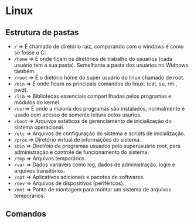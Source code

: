 # Linux

## Estrutura de pastas

- `/` => É chamado de diretório raiz, comparando com o windows é como se fosse o C:
- `/home` => É onde ficam os diretórios de trabalho do usuários (cada
  usuário tem a sua pasta). Semelhante a pasta dos usuários no Widnows também.
- `/root` => É o dietório home do super usuário do linux chamado de root.
- `/bin` => É onde ficam os principais comandos do linux. (cat, su, rm , pwd).
- `/lib` => Bibliotecas essenciais compartilhadas pelos programas e módulos do kernel.
- `/usr`=> É onde a maioria dos programas são instalados, normalmente é usado com acesso 
  de somente leitura pelos usuŕios.
- `/boot` => Arquivos estáticos de gerenciamento de inicialização do sistema operacional.
- `/etc` => Arquivos de configuração do sistema e scripts de inicialização.
- `/proc` => Diretório virtual de informações do sistema.
- `sbin`  => Diretŕoio de programas usuados pelo superusuário root, para administração 
  e controle de funcionamento do sistema.
- `/tmp` => Arquivos temporários.
- `/var` => Dados variáveis como log, dados de administração, login e arquivos transitórios.
- `/opt` => Aplicativos adicionais e pacotes de softwares.
- `/dev` => Arquivos de dispositivos (periféricos).
- `/mnt` => Ponto de montagem para montar um sistema de arquivos temporarios.

## Comandos

